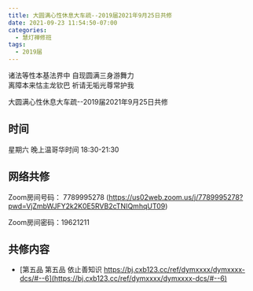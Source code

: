 ```yaml
---
title: 大圆满心性休息大车疏--2019届2021年9月25日共修
date: 2021-09-23 11:54:50-07:00
categories:
  - 慧灯禅修班
tags:
  - 2019届
---
```

诸法等性本基法界中  自现圆满三身游舞力  
离障本来怙主龙钦巴  祈请无垢光尊常护我  

大圆满心性休息大车疏--2019届2021年9月25日共修  


## 时间
星期六 晚上温哥华时间 18:30-21:30    

## 网络共修  
Zoom房间号码： 7789995278 (<https://us02web.zoom.us/j/7789995278?pwd=VjZmbWJFY2k2K0E5RVB2cTNIQmhqUT09>)

Zoom房间密码：19621211       

## 共修内容  

- [第五品 第五品 依止善知识  https://bj.cxb123.cc/ref/dymxxxx/dymxxxx-dcs/#--6](https://bj.cxb123.cc/ref/dymxxxx/dymxxxx-dcs/#--6)
